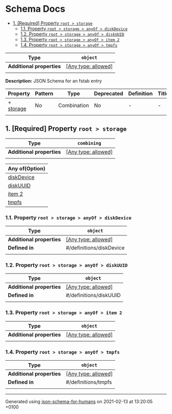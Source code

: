 # Schema Docs

- [1. [Required] Property `root > storage`](#storage)
  - [1.1. Property `root > storage > anyOf > diskDevice`](#storage_anyOf_i0)
  - [1.2. Property `root > storage > anyOf > diskUUID`](#storage_anyOf_i1)
  - [1.3. Property `root > storage > anyOf > item 2`](#storage_anyOf_i2)
  - [1.4. Property `root > storage > anyOf > tmpfs`](#storage_anyOf_i3)

| Type | `object` |
| ---- | --- |
| **Additional properties** |[[Any type: allowed]](# "Additional Properties of any type are allowed.")|
|  |  |

**Description:** JSON Schema for an fstab entry

| Property | Pattern | Type | Deprecated | Definition | Title/Description |
| -------- | ------- | ---- | ---------- | ---------- | ----------------- |
|+  [storage](#storage)|No|Combination|No| -|-|
|  |  |  |  |  |

## <a name="storage"></a>1. [Required] Property `root > storage`

| Type | `combining` |
| ---- | --- |
| **Additional properties** |[[Any type: allowed]](# "Additional Properties of any type are allowed.")|
|  |  |

| Any of(Option) | 
| ---- |
| [diskDevice](#storage_anyOf_i0) |
| [diskUUID](#storage_anyOf_i1) |
| [item 2](#storage_anyOf_i2) |
| [tmpfs](#storage_anyOf_i3) |
### <a name="storage_anyOf_i0"></a>1.1. Property `root > storage > anyOf > diskDevice`

| Type | `object` |
| ---- | --- |
| **Additional properties** |[[Any type: allowed]](# "Additional Properties of any type are allowed.")|
| **Defined in** | #/definitions/diskDevice |
|  |  |

### <a name="storage_anyOf_i1"></a>1.2. Property `root > storage > anyOf > diskUUID`

| Type | `object` |
| ---- | --- |
| **Additional properties** |[[Any type: allowed]](# "Additional Properties of any type are allowed.")|
| **Defined in** | #/definitions/diskUUID |
|  |  |

### <a name="storage_anyOf_i2"></a>1.3. Property `root > storage > anyOf > item 2`

| Type | `object` |
| ---- | --- |
| **Additional properties** |[[Any type: allowed]](# "Additional Properties of any type are allowed.")|
|  |  |

### <a name="storage_anyOf_i3"></a>1.4. Property `root > storage > anyOf > tmpfs`

| Type | `object` |
| ---- | --- |
| **Additional properties** |[[Any type: allowed]](# "Additional Properties of any type are allowed.")|
| **Defined in** | #/definitions/tmpfs |
|  |  |

----------------------------------------------------------------------------------------------------------------------------
Generated using [json-schema-for-humans](https://github.com/coveooss/json-schema-for-humans) on 2021-02-13 at 13:20:05 +0100